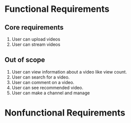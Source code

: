 # Functional Requirements
## Core requirements
1. User can upload videos 
2. User can stream videos
## Out of scope
1. User can view information about a video like view count.
2. User can search for a video.
3. User can comment on a video.
4. User can see recommended video.
5. User can make a channel and manage 
# Nonfunctional Requirements
